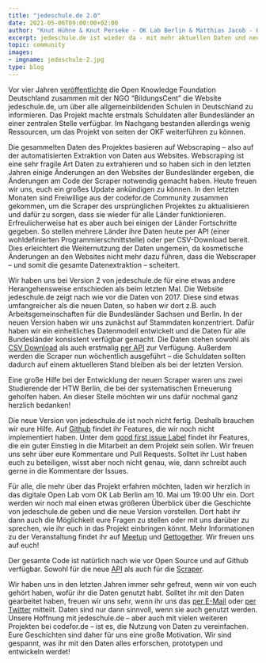 ```yaml
---
title: "jedeschule.de 2.0"
date: 2021-05-06T09:00:00+02:00
author: "Knut Hühne & Knut Perseke - OK Lab Berlin & Matthias Jacob - OK Lab Potsdam"
excerpt: jedeschule.de ist wieder da - mit mehr aktuellen Daten und neuer API
topic: community
images:
- imgname: jedeschule-2.jpg
type: blog
---
```


Vor vier Jahren [veröffentlichte](https://okfn.de/blog/2017/03/jedeschule-launch/) die Open
Knowledge Foundation Deutschland zusammen mit der NGO “BildungsCent” die Website jedeschule.de, um
über alle allgemeinbildenden Schulen in Deutschland zu informieren. Das Projekt machte erstmals
Schuldaten aller Bundesländer an einer zentralen Stelle verfügbar. Im Nachgang bestanden allerdings
wenig Ressourcen, um das Projekt von seiten der OKF weiterführen zu können.

Die gesammelten Daten des Projektes basieren auf Webscraping – also auf der automatisierten
Extraktion von Daten aus Websites. Webscraping ist eine sehr fragile Art Daten zu extrahieren und so
haben sich in den letzten Jahren einige Änderungen an den Websites der Bundesländer ergeben, die
Änderungen am Code der Scraper notwendig gemacht haben.  Heute freuen wir uns, euch ein großes
Update ankündigen zu können. In den letzten Monaten sind Freiwillige aus der codefor.de Community
zusammen gekommen, um die Scraper des ursprünglichen Projektes zu aktualisieren und dafür zu sorgen,
dass sie wieder für alle Länder funktionieren. Erfreulicherweise hat es aber auch bei einigen der
Länder Fortschritte gegeben. So stellen mehrere Länder ihre Daten heute per API (einer
wohldefinierten Programmierschnittstelle) oder per CSV-Download bereit. Dies erleichtert die
Weiternutzung der Daten ungemein, da kosmetische Änderungen an den Websites nicht mehr dazu führen,
dass die Webscraper – und somit die gesamte Datenextraktion – scheitert.

Wir haben uns bei Version 2 von jedeschule.de für eine etwas andere Herangehensweise entschieden als
beim letzten Mal. Die Website jedeschule.de zeigt nach wie vor die Daten von 2017. Diese sind etwas
umfangreicher als die neuen Daten, so haben wir dort z.B. auch Arbeitsgemeinschaften für die
Bundesländer Sachsen und Berlin. In der neuen Version haben wir uns zunächst auf Stammdaten
konzentriert. Dafür haben wir ein einheitliches Datenmodell entwickelt und die Daten für alle
Bundesländer konsistent verfügbar gemacht. Die Daten stehen sowohl als [CSV
Download](https://jedeschule.codefor.de/csv-data/) als auch erstmalig [per
API](https://jedeschule.codefor.de/docs) zur Verfügung. Außerdem werden die Scraper nun wöchentlich
ausgeführt – die Schuldaten sollten dadurch auf einem aktuelleren Stand bleiben als bei der letzten
Version.

Eine große Hilfe bei der Entwicklung der neuen Scraper waren uns zwei Studierende der HTW Berlin,
die bei der systematischen Erneuerung geholfen haben. An dieser Stelle möchten wir uns dafür nochmal
ganz herzlich bedanken!

Die neue Version von jedeschule.de ist noch nicht fertig. Deshalb brauchen wir eure Hilfe. Auf
[Github](https://github.com/Datenschule/jedeschule-scraper/issues) findet ihr Features, die wir noch
nicht implementiert haben. Unter dem [good first issue
Label](https://github.com/Datenschule/jedeschule-scraper/issues?q=is%3Aissue+is%3Aopen+label%3A%22good+first+issue%22)
findet ihr Features, die ein guter Einstieg in die Mitarbeit an dem Projekt sein sollen. Wir freuen
uns sehr über eure Kommentare und Pull Requests. Solltet ihr Lust haben euch zu beteiligen, wisst
aber noch nicht genau, wie, dann schreibt auch gerne in die Kommentare der Issues.

Für alle, die mehr über das Projekt erfahren möchten, laden wir herzlich in das digitale Open Lab
vom OK Lab Berlin am 10. Mai um 19:00 Uhr ein. Dort werden wir noch mal einen etwas größeren
Überblick über die Geschichte von jedeschule.de geben und die neue Version vorstellen. Dort habt ihr
dann auch die Möglichkeit eure Fragen zu stellen oder mit uns darüber zu sprechen, wie ihr euch in
das Projekt einbringen könnt. Mehr Informationen zu der Veranstaltung findet ihr auf
[Meetup](https://www.meetup.com/OK-Lab-Berlin/events/zfccfsycchbnb/) und
[Gettogether](https://gettogether.community/events/10797/jedeschule-20-making-all-of-germanys-schools-accessible-once-again/).
Wir freuen uns auf euch!

Der gesamte Code ist natürlich nach wie vor Open Source und auf Github verfügbar. Sowohl für die
neue [API](https://github.com/codeforberlin/jedeschule-api) als auch für die
[Scraper](https://github.com/Datenschule/jedeschule-scraper).

Wir haben uns in den letzten Jahren immer sehr gefreut, wenn wir von euch gehört haben, wofür ihr
die Daten genutzt habt. Solltet ihr mit den Daten gearbeitet haben, freuen wir uns sehr, wenn ihr
uns das [per E-Mail](mailto:info@jedeschule.de) oder [per Twitter](https://twitter.com/codeforbe)
mitteilt. Daten sind nur dann sinnvoll, wenn sie auch genutzt werden. Unsere Hoffnung mit
jedeschule.de – aber auch mit vielen weiteren Projekten bei codefor.de – ist es, die Nutzung von
Daten zu vereinfachen. Eure Geschichten sind daher für uns eine große Motivation. Wir sind gespannt,
was ihr mit den Daten alles erforschen, prototypen und entwickeln werdet!



